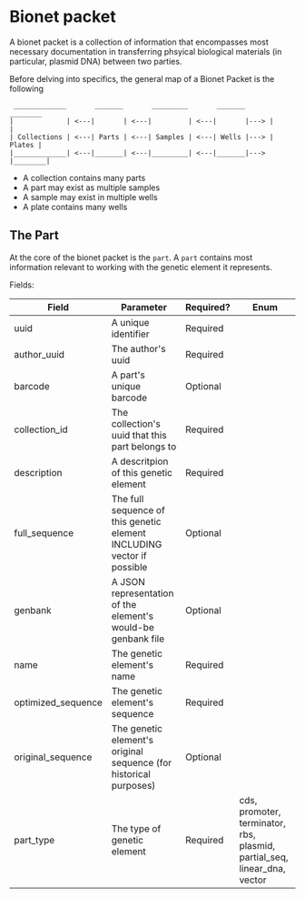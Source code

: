 # Bionet packet

A bionet packet is a collection of information that encompasses most necessary documentation in transferring phsyical biological materials (in particular, plasmid DNA) between two parties.

Before delving into specifics, the general map of a Bionet Packet is the following
```
 _____________       _______       _________       _______       ________
|             | <---|       | <---|         | <---|       |---> |        |
| Collections | <---| Parts | <---| Samples | <---| Wells |---> | Plates |
|_____________| <---|_______| <---|_________| <---|_______|---> |________|
```
- A collection contains many parts
- A part may exist as multiple samples
- A sample may exist in multiple wells
- A plate contains many wells

## The Part
At the core of the bionet packet is the `part`. A `part` contains most information relevant to working with the genetic element it represents.

Fields:

| Field | Parameter | Required? | Enum |
| ----- | --------- | --------- | ---- |
| uuid | A unique identifier | Required ||
| author_uuid | The author's uuid | Required ||
| barcode | A part's unique barcode | Optional ||
| collection_id | The collection's uuid that this part belongs to | Required ||
| description | A descritpion of this genetic element | Required ||
| full_sequence | The full sequence of this genetic element INCLUDING vector if possible | Optional ||
| genbank | A JSON representation of the element's would-be genbank file | Optional ||
| name | The genetic element's name | Required ||
| optimized_sequence | The genetic element's sequence | Required ||
| original_sequence | The genetic element's original sequence (for historical purposes) | Optional ||
| part_type | The type of genetic element | Required | cds, promoter, terminator, rbs, plasmid, partial_seq, linear_dna, vector |

